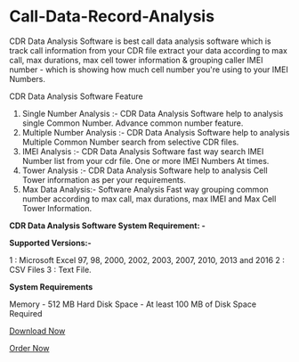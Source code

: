 # Call-Data-Record-Analysis

CDR Data Analysis Software is best call data analysis software which is track call information from your CDR file extract your data according to max call, max durations, max cell tower information &amp; grouping caller IMEI number - which is showing how much cell number you're using to your IMEI Numbers.

CDR Data Analysis Software Feature

1) Single Number Analysis :- CDR Data Analysis Software help to analysis single Common Number.  Advance common number feature.
2) Multiple Number Analysis :- CDR Data Analysis Software help to analysis Multiple Common Number search from selective CDR files.
3) IMEI Analysis :- CDR Data Analysis Software fast way search IMEI Number list from your cdr file. One or more IMEI Numbers At times.
4) Tower Analysis :-  CDR Data Analysis Software help to analysis Cell Tower information as per your requirements.
5) Max Data Analysis:- Software Analysis Fast way grouping common number according to max call, max durations, max IMEI and Max Cell Tower Information.

<b>CDR Data Analysis Software System Requirement: -</b>

<b>Supported Versions:-</b>

1 : Microsoft Excel 97, 98, 2000, 2002, 2003, 2007, 2010, 2013 and 2016
2 : CSV Files
3 : Text File.

<b>System Requirements</b>

Memory - 512 MB
Hard Disk Space - At least 100 MB of Disk Space Required

<a href="http://www.cdrdataanalysis.com/download/download.php?DownloadID=CDRDATAANALYSIS" class="btn btn-default btn-lg btn-animated">Download Now <i class="fa fa-cart-arrow-down"></i></a>

<a href="http://www.cdrdataanalysis.com/buynow.php" class="btn btn-default btn-lg btn-animated">Order Now <i class="fa fa-shopping-cart" aria-hidden="true"></i></a>
